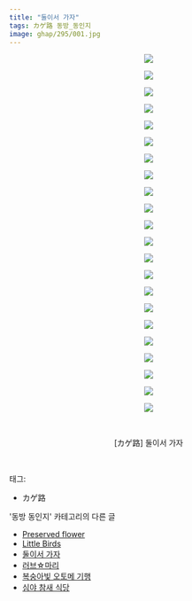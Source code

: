 ```yaml
---
title: "둘이서 가자"
tags: カゲ路 동방_동인지
image: ghap/295/001.jpg
---
```

<div class="article">
<p style="text-align: center; clear: none; float: none;"><img src="{{ site.nasurl }}/ghap/295/001.jpg"/></p>
<p style="text-align: center; clear: none; float: none;"><img src="{{ site.nasurl }}/ghap/295/002.jpg"/></p>
<p style="text-align: center; clear: none; float: none;"><img src="{{ site.nasurl }}/ghap/295/003.jpg"/></p>
<p style="text-align: center; clear: none; float: none;"><img src="{{ site.nasurl }}/ghap/295/004.jpg"/></p>
<p style="text-align: center; clear: none; float: none;"><img src="{{ site.nasurl }}/ghap/295/005.jpg"/></p>
<p style="text-align: center; clear: none; float: none;"><img src="{{ site.nasurl }}/ghap/295/006.jpg"/></p>
<p style="text-align: center; clear: none; float: none;"><img src="{{ site.nasurl }}/ghap/295/007.jpg"/></p>
<p style="text-align: center; clear: none; float: none;"><img src="{{ site.nasurl }}/ghap/295/008.jpg"/></p>
<p style="text-align: center; clear: none; float: none;"><img src="{{ site.nasurl }}/ghap/295/009.jpg"/></p>
<p style="text-align: center; clear: none; float: none;"><img src="{{ site.nasurl }}/ghap/295/010.jpg"/></p>
<p style="text-align: center; clear: none; float: none;"><img src="{{ site.nasurl }}/ghap/295/011.jpg"/></p>
<p style="text-align: center; clear: none; float: none;"><img src="{{ site.nasurl }}/ghap/295/012.jpg"/></p>
<p style="text-align: center; clear: none; float: none;"><img src="{{ site.nasurl }}/ghap/295/013.jpg"/></p>
<p style="text-align: center; clear: none; float: none;"><img src="{{ site.nasurl }}/ghap/295/014.jpg"/></p>
<p style="text-align: center; clear: none; float: none;"><img src="{{ site.nasurl }}/ghap/295/015.jpg"/></p>
<p style="text-align: center; clear: none; float: none;"><img src="{{ site.nasurl }}/ghap/295/016.jpg"/></p>
<p style="text-align: center; clear: none; float: none;"><img src="{{ site.nasurl }}/ghap/295/017.jpg"/></p>
<p style="text-align: center; clear: none; float: none;"><img src="{{ site.nasurl }}/ghap/295/018.jpg"/></p>
<p style="text-align: center; clear: none; float: none;"><img src="{{ site.nasurl }}/ghap/295/019.jpg"/></p>
<p style="text-align: center; clear: none; float: none;"><img src="{{ site.nasurl }}/ghap/295/020.jpg"/></p>
<p style="text-align: center; clear: none; float: none;"><img src="{{ site.nasurl }}/ghap/295/021.jpg"/></p>
<p style="text-align: center; clear: none; float: none;"><img src="{{ site.nasurl }}/ghap/295/022.jpg"/></p>
<p style="text-align: center; clear: none; float: none;"><br/></p>
<p style="text-align: center; clear: none; float: none;">[カゲ路] 둘이서 가자</p>
<p><br/></p>
</div><div class="tagTrail">
<p>태그: </p>
<ul>
<li>カゲ路</li>
</ul>
</div><div class="another">
<p>'동방 동인지' 카테고리의 다른 글</p>
<ul>
<li><a href="/2016-06-19-ghap_297">Preserved flower</a></li>
<li><a href="/2016-06-19-ghap_296">Little Birds</a></li>
<li><a href="/2016-06-19-ghap_295">둘이서 가자</a></li>
<li><a href="/2016-06-19-ghap_294">러브☆마리</a></li>
<li><a href="/2016-06-19-ghap_293">복숭아빛 오토메 기행</a></li>
<li><a href="/2016-06-19-ghap_292">심야 참새 식당</a></li>
</ul>
</div><div class="cb_module cb_fluid">
<div class="cb_wrt cb_profile">
</div><!-- commentList close -->
</div>
